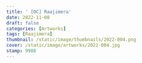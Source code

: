 ```yaml
---
title: ' [OC] Raajimera'
date: 2022-11-08
draft: false
categories: [Artworks]
tags: [Raajimera]
thumbnail: /static/image/thumbnails/2022-004.png
cover: /static/image/artworks/2022-004.jpg
stamp: 9988
---
```


